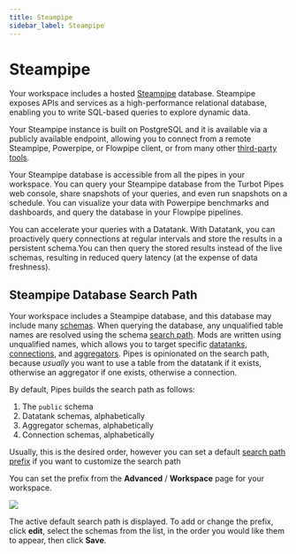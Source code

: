 ```yaml
---
title: Steampipe
sidebar_label: Steampipe
---
```



# Steampipe

Your workspace includes a hosted [Steampipe](https://steampipe.io) database.  Steampipe exposes APIs and services as a high-performance relational database, enabling you to write SQL-based queries to explore dynamic data.

Your Steampipe instance is built on PostgreSQL and it is available via a publicly available endpoint, allowing you to connect from a remote Steampipe, Powerpipe, or Flowpipe client, or from many other [third-party tools](https://turbot.com/pipes/docs/connect).

Your Steampipe database is accessible from all the pipes in your workspace. You can query your Steampipe database from the Turbot Pipes web console, share snapshots of your queries, and even run snapshots on a schedule. You can visualize your data with Powerpipe benchmarks and dashboards, and query the database in your Flowpipe pipelines.   

You can accelerate your queries with a Datatank. With Datatank, you can proactively query connections at regular intervals and store the results in a persistent schema.You can then query the stored results instead of the live schemas, resulting in reduced query latency (at the expense of data freshness).




## Steampipe Database Search Path

Your workspace includes a Steampipe database, and this database may include many [schemas](/pipes/docs/schemas).  When querying the database, any unqualified table names are resolved using the schema [search path](https://steampipe.io/docs/guides/search-path).  Mods are written using unqualified names, which allows you to target specific [datatanks](/pipes/docs/datatank), [connections](/docs/connections), and [aggregators](/pipes/docs/aggregators).  Pipes is opinionated on the search path, because *usually* you want to use a table from the datatank if it exists, otherwise an aggregator if one exists, otherwise a connection.

By default, Pipes builds the search path as follows:
1. The `public` schema
2. Datatank schemas, alphabetically
2. Aggregator schemas, alphabetically
2. Connection schemas, alphabetically

Usually, this is the desired order, however you can set a default [search path prefix](https://steampipe.io/docs/guides/search-path#search-path-prefix) if you want to customize the search path

You can set the prefix from the **Advanced** / **Workspace** page for your workspace.


![](/images/docs/pipes/pipes_workspace_search_path.png)

The active default search path is displayed.  To add or change the prefix, click **edit**, select the schemas from the list, in the order you would like them to appear, then click **Save**.
